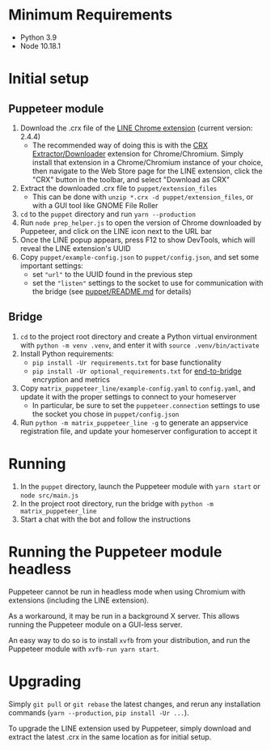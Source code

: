 # Minimum Requirements
* Python 3.9
* Node 10.18.1

# Initial setup
## Puppeteer module
1. Download the .crx file of the [LINE Chrome extension](https://chrome.google.com/webstore/detail/line/ophjlpahpchlmihnnnihgmmeilfjmjjc) (current version: 2.4.4)
    * The recommended way of doing this is with the [CRX Extractor/Downloader](https://chrome.google.com/webstore/detail/crx-extractordownloader/ajkhmmldknmfjnmeedkbkkojgobmljda) extension for Chrome/Chromium. Simply install that extension in a Chrome/Chromium instance of your choice, then navigate to the Web Store page for the LINE extension, click the "CRX" button in the toolbar, and select "Download as CRX"
1. Extract the downloaded .crx file to `puppet/extension_files`
    * This can be done with `unzip *.crx -d puppet/extension_files`, or with a GUI tool like GNOME File Roller
1. `cd` to the `puppet` directory and run `yarn --production`
1. Run `node prep_helper.js` to open the version of Chrome downloaded by Puppeteer, and click on the LINE icon next to the URL bar
1. Once the LINE popup appears, press F12 to show DevTools, which will reveal the LINE extension's UUID
1. Copy `puppet/example-config.json` to `puppet/config.json`, and set some important settings:
    * set `"url"` to the UUID found in the previous step
    * set the `"listen"` settings to the socket to use for communication with the bridge (see [puppet/README.md](puppet/README.md) for details)

## Bridge
1. `cd` to the project root directory and create a Python virtual environment with `python -m venv .venv`, and enter it with `source .venv/bin/activate`
1. Install Python requirements:
    * `pip install -Ur requirements.txt` for base functionality
    * `pip install -Ur optional_requirements.txt` for [end-to-bridge](https://docs.mau.fi/bridges/general/end-to-bridge-encryption.html) encryption and metrics
1. Copy `matrix_puppeteer_line/example-config.yaml` to `config.yaml`, and update it with the proper settings to connect to your homeserver
    * In particular, be sure to set the `puppeteer.connection` settings to use the socket you chose in `puppet/config.json`
1. Run `python -m matrix_puppeteer_line -g` to generate an appservice registration file, and update your homeserver configuration to accept it

# Running
1. In the `puppet` directory, launch the Puppeteer module with `yarn start` or `node src/main.js`
1. In the project root directory, run the bridge with `python -m matrix_puppeteer_line`
1. Start a chat with the bot and follow the instructions

# Running the Puppeteer module headless
Puppeteer cannot be run in headless mode when using Chromium with extensions (including the LINE extension).

As a workaround, it may be run in a background X server. This allows running the Puppeteer module on a GUI-less server.

An easy way to do so is to install `xvfb` from your distribution, and run the Puppeteer module with `xvfb-run yarn start`.

# Upgrading
Simply `git pull` or `git rebase` the latest changes, and rerun any installation commands (`yarn --production`, `pip install -Ur ...`).

To upgrade the LINE extension used by Puppeteer, simply download and extract the latest .crx in the same location as for initial setup.
